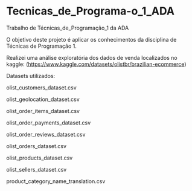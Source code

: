 # Tecnicas_de_Programa-o_1_ADA
Trabalho de Técnicas_de_Programação_1 da ADA

O objetivo deste projeto é aplicar os conhecimentos da disciplina de Técnicas de Programação 1.

Realizei uma análise exploratória dos dados de venda localizados no kaggle:
(https://www.kaggle.com/datasets/olistbr/brazilian-ecommerce)

Datasets utilizados:

olist_customers_dataset.csv

olist_geolocation_dataset.csv

olist_order_items_dataset.csv

olist_order_payments_dataset.csv

olist_order_reviews_dataset.csv

olist_orders_dataset.csv

olist_products_dataset.csv

olist_sellers_dataset.csv

product_category_name_translation.csv
